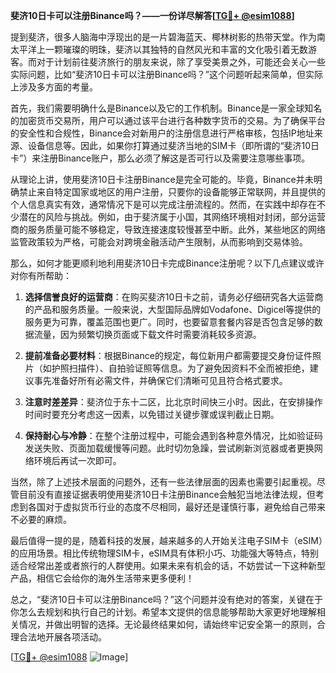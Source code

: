 **斐济10日卡可以注册Binance吗？——一份详尽解答[[TG💪+ @esim1088](https://t.me/s/esim1088)]**

提到斐济，很多人脑海中浮现出的是一片碧海蓝天、椰林树影的热带天堂。作为南太平洋上一颗璀璨的明珠，斐济以其独特的自然风光和丰富的文化吸引着无数游客。而对于计划前往斐济旅行的朋友来说，除了享受美景之外，可能还会关心一些实际问题，比如“斐济10日卡可以注册Binance吗？”这个问题听起来简单，但实际上涉及多方面的考量。

首先，我们需要明确什么是Binance以及它的工作机制。Binance是一家全球知名的加密货币交易所，用户可以通过该平台进行各种数字货币的交易。为了确保平台的安全性和合规性，Binance会对新用户的注册信息进行严格审核，包括IP地址来源、设备信息等。因此，如果你打算通过斐济当地的SIM卡（即所谓的“斐济10日卡”）来注册Binance账户，那么必须了解这是否可行以及需要注意哪些事项。

从理论上讲，使用斐济10日卡注册Binance是完全可能的。毕竟，Binance并未明确禁止来自特定国家或地区的用户注册，只要你的设备能够正常联网，并且提供的个人信息真实有效，通常情况下是可以完成注册流程的。然而，在实践中却存在不少潜在的风险与挑战。例如，由于斐济属于小国，其网络环境相对封闭，部分运营商的服务质量可能不够稳定，导致连接速度较慢甚至中断。此外，某些地区的网络监管政策较为严格，可能会对跨境金融活动产生限制，从而影响到交易体验。

那么，如何才能更顺利地利用斐济10日卡完成Binance注册呢？以下几点建议或许对你有所帮助：

1. **选择信誉良好的运营商**：在购买斐济10日卡之前，请务必仔细研究各大运营商的产品和服务质量。一般来说，大型国际品牌如Vodafone、Digicel等提供的服务更为可靠，覆盖范围也更广。同时，也要留意套餐内容是否包含足够的数据流量，因为频繁切换页面或下载文件时需要消耗较多资源。

2. **提前准备必要材料**：根据Binance的规定，每位新用户都需要提交身份证件照片（如护照扫描件）、自拍验证照等信息。为了避免因资料不全而被拒绝，建议事先准备好所有必需文件，并确保它们清晰可见且符合格式要求。

3. **注意时差差异**：斐济位于东十二区，比北京时间快三小时。因此，在安排操作时间时要充分考虑这一因素，以免错过关键步骤或误判截止日期。

4. **保持耐心与冷静**：在整个注册过程中，可能会遇到各种意外情况，比如验证码发送失败、页面加载缓慢等问题。此时切勿急躁，尝试刷新浏览器或者更换网络环境后再试一次即可。

当然，除了上述技术层面的问题外，还有一些法律层面的因素也需要引起重视。尽管目前没有直接证据表明使用斐济10日卡注册Binance会触犯当地法律法规，但考虑到各国对于虚拟货币行业的态度不尽相同，最好还是谨慎行事，避免给自己带来不必要的麻烦。

最后值得一提的是，随着科技的发展，越来越多的人开始关注电子SIM卡（eSIM）的应用场景。相比传统物理SIM卡，eSIM具有体积小巧、功能强大等特点，特别适合经常出差或者旅行的人群使用。如果未来有机会的话，不妨尝试一下这种新型产品，相信它会给你的海外生活带来更多便利！

总之，“斐济10日卡可以注册Binance吗？”这个问题并没有绝对的答案，关键在于你怎么去规划和执行自己的计划。希望本文提供的信息能够帮助大家更好地理解相关情况，并做出明智的选择。无论最终结果如何，请始终牢记安全第一的原则，合理合法地开展各项活动。

[[TG💪+ @esim1088](https://t.me/s/esim1088) ![Image](https://i.postimg.cc/4NQfJmqS/Snipaste-2025-05-13-00-14-12.png)]